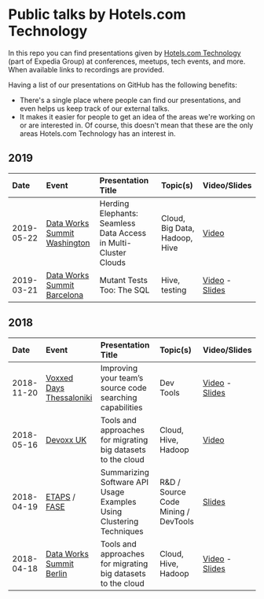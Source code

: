 # Public talks by Hotels.com Technology
In this repo you can find presentations given by
[Hotels.com Technology](https://medium.com/hotels-com-technology) (part of Expedia Group) at conferences,
meetups, tech events, and more. When available links to recordings are
provided.

Having a list of our presentations on GitHub has the following benefits:
- There's a single place where people can find our presentations, and
  even helps us keep track of our external talks.
- It makes it easier for people to get an idea of the areas we're
  working on or are interested in. Of course, this doesn't mean that
  these are the only areas Hotels.com Technology has an interest in.

## 2019

| Date | Event | Presentation Title | Topic(s) | Video/Slides |
|:-----|:------|:-------------------|:---------|:-------------|
| 2019-05-22 | [Data Works Summit Washington](https://dataworkssummit.com/washington-dc-2019/)              | Herding Elephants: Seamless Data Access in Multi-Cluster Clouds            | Cloud, Big Data, Hadoop, Hive | [Video](https://youtu.be/Wp0Apq5xShI) |
| 2019-03-21 | [Data Works Summit Barcelona](https://dataworkssummit.com/barcelona-2019/) | Mutant Tests Too: The SQL  | Hive, testing | [Video](https://youtu.be/PchdF0xAbEg) - [Slides](https://www.slideshare.net/Hadoop_Summit/mutant-tests-too-the-sql) 

## 2018
| Date       | Event                                                                         | Presentation Title                                                  | Topic(s)                            | Video/Slides                                                                                                                                                                    |
|:-----------|:------------------------------------------------------------------------------|:--------------------------------------------------------------------|:------------------------------------|:--------------------------------------------------------------------------------------------------------------------------------------------------------------------------------|
| 2018-11-20 | [Voxxed Days Thessaloniki](https://voxxeddays.com/thessaloniki/)              | Improving your team’s source code searching capabilities            | Dev Tools                           | [Video](https://youtu.be/QDAY4o03t2c) - [Slides](https://www.slideshare.net/NikolaosKatirtzis/improving-your-teams-source-code-searching-capabilities-voxxed-thessaloniki-2018) |
| 2018-05-16 | [Devoxx UK](https://www.devoxx.co.uk/)              | Tools and approaches for migrating big datasets to the cloud         | Cloud, Hive, Hadoop                           | [Video](https://www.youtube.com/watch?v=gvtysDbDLeE) |
| 2018-04-19 | [ETAPS](https://www.etaps.org/2018) / [FASE](https://www.etaps.org/2018/fase) | Summarizing Software API Usage Examples Using Clustering Techniques | R&D / Source Code Mining / DevTools | [Slides](https://www.slideshare.net/NikolaosKatirtzis/summarizing-software-api-usage-examples-using-clustering-techniques)                                                      |
| 2018-04-18 | [Data Works Summit Berlin](https://dataworkssummit.com/berlin-2018/) | Tools and approaches for migrating big datasets to the cloud | Cloud, Hive, Hadoop  | [Video](https://youtu.be/MfvjmMjhKG4) - [Slides](https://www.slideshare.net/Hadoop_Summit/tools-and-approaches-for-migrating-big-datasets-to-the-cloud) 
